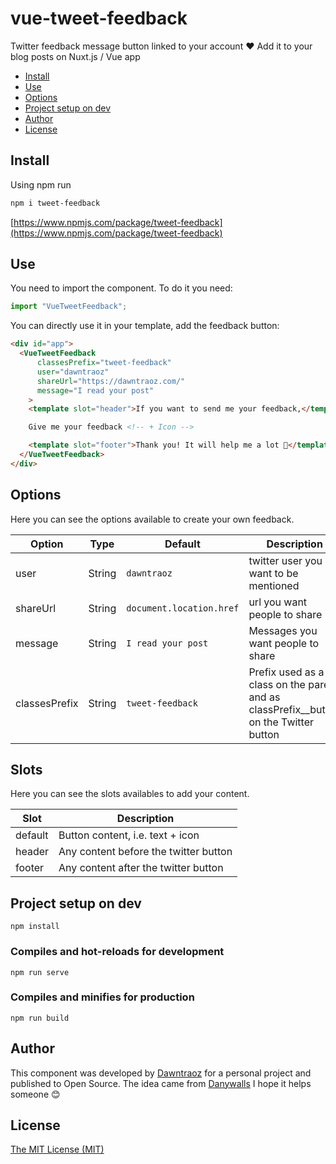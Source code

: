 # vue-tweet-feedback

Twitter feedback message button linked to your account ❤ Add it to your blog posts on Nuxt.js / Vue app

- [Install](#install)
- [Use](#use)
- [Options](#options)
- [Project setup on dev](#project-setup)
- [Author](#author)
- [License](#license)

## Install

Using npm run

```bash
npm i tweet-feedback
```
[https://www.npmjs.com/package/tweet-feedback](https://www.npmjs.com/package/tweet-feedback)

## Use

You need to import the component. To do it you need: 

```js
import "VueTweetFeedback";
```

You can directly use it in your template, add the feedback button:

```html
<div id="app">
  <VueTweetFeedback
      classesPrefix="tweet-feedback"
      user="dawntraoz"
      shareUrl="https://dawntraoz.com/"
      message="I read your post"
    >
    <template slot="header">If you want to send me your feedback,</template>

    Give me your feedback <!-- + Icon -->

    <template slot="footer">Thank you! It will help me a lot 🙌</template>
  </VueTweetFeedback>
</div>
```

## Options

Here you can see the options available to create your own feedback.

**Option**|**Type**|**Default**|**Description**
-----|-----|-----|-----
user|String|`dawntraoz`|twitter user you want to be mentioned
shareUrl|String|`document.location.href`|url you want people to share
message|String|`I read your post`|Messages you want people to share
classesPrefix|String|`tweet-feedback`|Prefix used as a class on the parent and as classPrefix__button on the Twitter button

## Slots

Here you can see the slots availables to add your content.

**Slot**|**Description**
-----|-----
default|Button content, i.e. text + icon
header|Any content before the twitter button
footer|Any content after the twitter button

## Project setup on dev
```
npm install
```

### Compiles and hot-reloads for development
```
npm run serve
```

### Compiles and minifies for production
```
npm run build
```

## Author

This component was developed by [Dawntraoz](https://github.com/Dawntraoz) for a personal project and published to Open Source. The idea came from [Danywalls](https://twitter.com/danywalls)
I hope it helps someone 😊

## License

[The MIT License (MIT)](https://github.com/Dawntraoz/vue-tweet-feedback/blob/master/LICENSE)